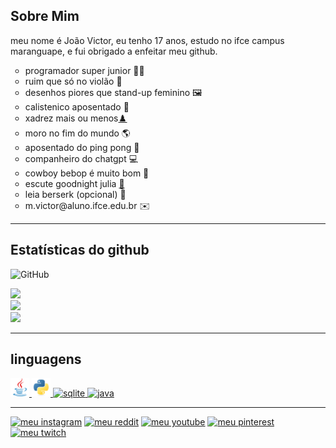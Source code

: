 ## Sobre Mim

meu nome é João Victor, eu tenho 17 anos, estudo no ifce campus maranguape, e fui obrigado a enfeitar meu github. <br>

<div>
  <ul>
    <li type="circle">programador super junior 🧑‍💻</li>
    <li type="circle">ruim que só no violão 🎸</li>
    <li type="circle">desenhos piores que stand-up feminino 🖼️</li>
    <li type="circle">calistenico aposentado 🐔</li>
    <li type="circle">xadrez mais ou menos<a href="https://www.chess.com/member/jota_vee">♟️</a></li>
    <li type="circle">moro no fim do mundo 🌎</li>
    <li type="circle">aposentado do ping pong 🏓</li>
    <li type="circle">companheiro do chatgpt 💻</li>
    <li type="circle">cowboy bebop é muito bom 🤠</li>
    <li type="circle">escute goodnight julia <a href="https://m.youtube.com/watch?v=wKuKfEM1gdo&pp=ygUPZ29vZG5pZ2h0IGp1bGlh">🎵</a></li>
    <li type="circle">leia berserk (opcional) 📘</li>
    <li type="circle">m.victor@aluno.ifce.edu.br ✉️</li>
  </ul>
</div>

---

## Estatísticas do github

![GitHub](https://img.shields.io/github/followers/Jota-vee?color=purple&style=for-the-badge)

![](https://github-readme-stats.vercel.app/api?username=Jota-vee&theme=tokyonight&hide_border=false&include_all_commits=false&count_private=false)
<br/>
![](https://github-readme-streak-stats.herokuapp.com/?user=Jota-vee&theme=tokyonight&hide_border=false)
<br/>
![](https://github-readme-stats.vercel.app/api/top-langs/?username=Jota-vee&theme=tokyonight&hide_border=false&include_all_commits=false&count_private=false&layout=compact)

---

## linguagens 
<p align="left"> <a href="https://www.java.com" target="_blank" rel="noreferrer"> <img src="https://raw.githubusercontent.com/devicons/devicon/master/icons/java/java-original.svg" alt="java" width="30" height="30"/> </a> <a href="https://www.python.org" target="_blank" rel="noreferrer"> <img src="https://raw.githubusercontent.com/devicons/devicon/master/icons/python/python-original.svg" alt="python" width="30" height="30"/> </a> <a href="https://www.sqlite.org/" target="_blank" rel="noreferrer"> <img src="https://www.vectorlogo.zone/logos/sqlite/sqlite-icon.svg" alt="sqlite" width="30" height="30"/> <img src="https://www.scriptscoop.net/wp-content/uploads/2020/12/html-logo.png" alt="java" width="32" height="32"/> </a> <a href="https://www.python.org" target="_blank" rel="noreferrer"></a> </p>

---

[![meu instagram](https://img.shields.io/badge/Instagram-purple?logo=instagram)](https://tigrinho.io/)
[![meu reddit](https://img.shields.io/badge/Reddit-white?logo=reddit)](https://tigrinho.io/)
[![meu youtube](https://img.shields.io/badge/Youtube-red?logo=youtube)](https://tigrinho.io/)
[![meu pinterest](https://img.shields.io/badge/Pinterest-red?logo=pinterest)](https://tigrinho.io/)
[![meu twitch](https://img.shields.io/badge/twitch-white?logo=twitch)](https://tigrinho.io/)
